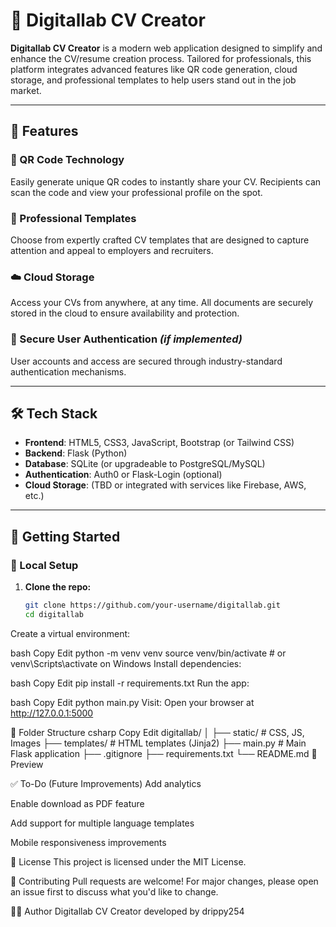 # 💼 Digitallab CV Creator

**Digitallab CV Creator** is a modern web application designed to simplify and enhance the CV/resume creation process. Tailored for professionals, this platform integrates advanced features like QR code generation, cloud storage, and professional templates to help users stand out in the job market.

---

## 🚀 Features

### 🔷 QR Code Technology
Easily generate unique QR codes to instantly share your CV. Recipients can scan the code and view your professional profile on the spot.

### 🎨 Professional Templates
Choose from expertly crafted CV templates that are designed to capture attention and appeal to employers and recruiters.

### ☁️ Cloud Storage
Access your CVs from anywhere, at any time. All documents are securely stored in the cloud to ensure availability and protection.

### 🔐 Secure User Authentication *(if implemented)*
User accounts and access are secured through industry-standard authentication mechanisms.

---

## 🛠 Tech Stack

- **Frontend**: HTML5, CSS3, JavaScript, Bootstrap (or Tailwind CSS)
- **Backend**: Flask (Python)
- **Database**: SQLite (or upgradeable to PostgreSQL/MySQL)
- **Authentication**: Auth0 or Flask-Login (optional)
- **Cloud Storage**: (TBD or integrated with services like Firebase, AWS, etc.)

---

## 🧾 Getting Started

### 🔨 Local Setup

1. **Clone the repo:**
   ```bash
   git clone https://github.com/your-username/digitallab.git
   cd digitallab

  Create a virtual environment:

bash
Copy
Edit
python -m venv venv
source venv/bin/activate   # or venv\Scripts\activate on Windows
Install dependencies:

bash
Copy
Edit
pip install -r requirements.txt
Run the app:

bash
Copy
Edit
python main.py
Visit:
Open your browser at http://127.0.0.1:5000

📁 Folder Structure
csharp
Copy
Edit
digitallab/
│
├── static/              # CSS, JS, Images
├── templates/           # HTML templates (Jinja2)
├── main.py               # Main Flask application
├── .gitignore
├── requirements.txt
└── README.md
📸 Preview

✅ To-Do (Future Improvements)
Add analytics

Enable download as PDF feature

Add support for multiple language templates

Mobile responsiveness improvements

📃 License
This project is licensed under the MIT License.

🙌 Contributing
Pull requests are welcome! For major changes, please open an issue first to discuss what you'd like to change.

👨‍💻 Author
Digitallab CV Creator developed by drippy254
